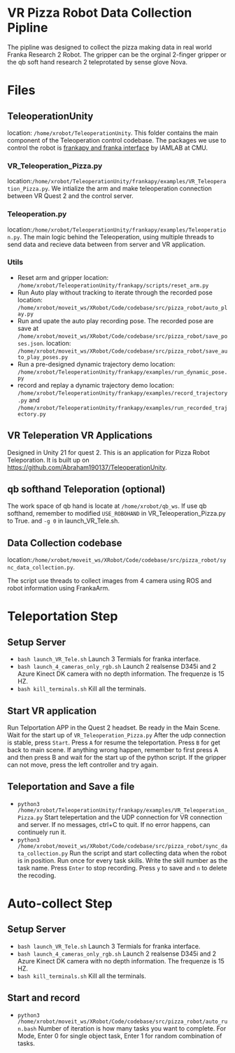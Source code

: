 # VR Pizza Robot Data Collection Pipline

The pipline was designed to collect the pizza making data in real world Franka Research 2 Robot. The gripper can be the orginal 2-finger gripper or the qb soft hand research 2 teleprotated by sense glove Nova.

# Files

## TeleoperationUnity
location: `/home/xrobot/TeleoperationUnity`.
This folder contains the main component of the Teleoperation control codebase.  The packages we use to control the robot is [frankapy and franka interface](https://github.com/iamlab-cmu/frankapy) by IAMLAB at CMU. 

### VR_Teleoperation_Pizza.py
location:`/home/xrobot/TeleoperationUnity/frankapy/examples/VR_Teleoperation_Pizza.py`.
We intialize the arm and make teleoperation connection between VR Quest 2 and the control server.

### Teleoperation.py
location:`/home/xrobot/TeleoperationUnity/frankapy/examples/Teleoperation.py`.
The main logic behind the Teleoperation, using multiple threads to send data and recieve data between from server and VR application. 

### Utils
 - Reset arm and gripper
 location: `/home/xrobot/TeleoperationUnity/frankapy/scripts/reset_arm.py`
 - Run Auto play without tracking to iterate through the recorded pose
 location: `/home/xrobot/moveit_ws/XRobot/Code/codebase/src/pizza_robot/auto_play.py`
 - Run and upate the auto play recording pose. The recorded pose are save at `/home/xrobot/moveit_ws/XRobot/Code/codebase/src/pizza_robot/save_poses.json`.
 location: `/home/xrobot/moveit_ws/XRobot/Code/codebase/src/pizza_robot/save_auto_play_poses.py`
 - Run a pre-designed dynamic trajectory demo
 location: `/home/xrobot/TeleoperationUnity/frankapy/examples/run_dynamic_pose.py`
 - record and replay a dynamic trajectory demo
 location: `/home/xrobot/TeleoperationUnity/frankapy/examples/record_trajectory.py` and `/home/xrobot/TeleoperationUnity/frankapy/examples/run_recorded_trajectory.py`

## VR Teleperation VR Applications
Designed in Unity 21 for quest 2. This is an application for Pizza Robot Teleporation. It is built up on https://github.com/Abraham190137/TeleoperationUnity.

## qb softhand Teleporation (optional)
The work space of qb hand is locate at `/home/xrobot/qb_ws`.
If use qb softhand, remember to modified `USE_ROBOHAND` in VR_Teleoperation_Pizza.py to True. and `-g 0` in launch_VR_Tele.sh. 

## Data Collection codebase
location:`/home/xrobot/moveit_ws/XRobot/Code/codebase/src/pizza_robot/sync_data_collection.py`.

The script use threads to collect images from 4 camera using ROS and robot information using FrankaArm.

# Teleportation Step

## Setup Server
- `bash launch_VR_Tele.sh`
Launch 3 Termials for franka interface. 
 - `bash launch_4_cameras_only_rgb.sh`
Launch 2 realsense D345i and 2 Azure Kinect DK camera with no depth information. The frequenze is 15 HZ.
 - `bash kill_terminals.sh`
Kill all the terminals.

## Start VR application
Run Telportation APP in the Quest 2 headset. Be ready in the Main Scene. Wait for the start up of `VR_Teleoperation_Pizza.py` After the udp connection is stable, press `Start`.
Press `A` for resume the teleportation. Press `B` for get back to main scene. If anything wrong happen, remember to first press A and then press B and wait for the start up of the python script. If the gripper can not move, press the left controller and try again.

## Teleportation and Save a file
- `python3 /home/xrobot/TeleoperationUnity/frankapy/examples/VR_Teleoperation_Pizza.py`
Start telepertation and the UDP connection for VR connection and server. If no messages, ctrl+C to quit. If no error happens, can continuely run it.
- `python3 /home/xrobot/moveit_ws/XRobot/Code/codebase/src/pizza_robot/sync_data_collection.py`
Run the script and start collecting data when the robot is in position. Run once for every task skills. Write the skill number as the task name. Press `Enter` to stop recording. Press `y` to save and `n` to delete the recoding.

# Auto-collect Step

## Setup Server
- `bash launch_VR_Tele.sh`
Launch 3 Termials for franka interface. 
 - `bash launch_4_cameras_only_rgb.sh`
Launch 2 realsense D345i and 2 Azure Kinect DK camera with no depth information. The frequenze is 15 HZ.
 - `bash kill_terminals.sh`
Kill all the terminals.

## Start and record
- `python3 /home/xrobot/moveit_ws/XRobot/Code/codebase/src/pizza_robot/auto_run.bash`
Number of iteration is how many tasks you want to complete.
For Mode, Enter 0 for single object task, Enter 1 for random combination of tasks.
